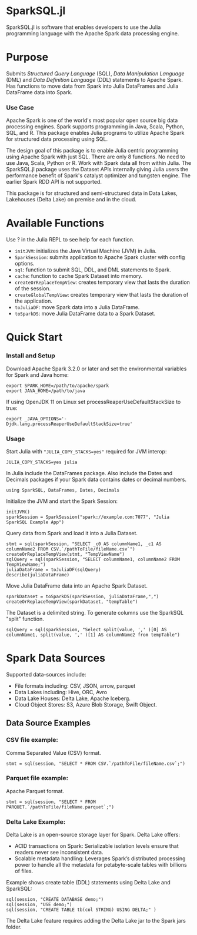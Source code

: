 # SparkSQL.jl
SparkSQL.jl is software that enables developers to use the Julia programming language with the Apache Spark data processing engine. 

# Purpose
Submits *Structured Query Language* (SQL), *Data Manipulation Language* (DML) and *Data Definition Language* (DDL) statements to Apache Spark.
Has functions to move data from Spark into Julia DataFrames and Julia DataFrame data into Spark.

### Use Case
Apache Spark is one of the world's most popular open source big data processing engines. Spark supports programming in Java, Scala, Python, SQL, and R.
This package enables Julia programs to utilize Apache Spark for structured data processing using SQL.

The design goal of this package is to enable Julia centric programming using Apache Spark with just SQL.  There are only 8 functions. No need to use Java, Scala, Python or R.  Work with Spark data all from within Julia.
The SparkSQL.jl package uses the Dataset APIs internally giving Julia users the performance benefit of Spark's catalyst optimizer and tungsten engine. The earlier Spark RDD API is not supported.

This package is for structured and semi-structured data in Data Lakes, Lakehouses (Delta Lake) on premise and in the cloud.

# Available Functions
Use ? in the Julia REPL to see help for each function.
- `initJVM`: initializes the Java Virtual Machine (JVM) in Julia.
- `SparkSession`: submits application to Apache Spark cluster with config options.
- `sql`: function to submit SQL, DDL, and DML statements to Spark.
- `cache`: function to cache Spark Dataset into memory.
- `createOrReplaceTempView`: creates temporary view that lasts the duration of the session.
- `createGlobalTempView`: creates temporary view that lasts the duration of the application.
- `toJuliaDF`: move Spark data into a Julia DataFrame.
- `toSparkDS`: move Julia DataFrame data to a Spark Dataset.


# Quick Start
### Install and Setup
Download Apache Spark 3.2.0 or later and set the environmental variables for Spark and Java home:
```
export SPARK_HOME=/path/to/apache/spark
export JAVA_HOME=/path/to/java
```
If using OpenJDK 11 on Linux set processReaperUseDefaultStackSize to true:
```
export _JAVA_OPTIONS='-Djdk.lang.processReaperUseDefaultStackSize=true'
```

### Usage
Start Julia with `"JULIA_COPY_STACKS=yes"` required for JVM interop:
```
JULIA_COPY_STACKS=yes julia
```
In Julia include the DataFrames package.  Also include the Dates and Decimals packages if your Spark data contains dates or decimal numbers.
```
using SparkSQL, DataFrames, Dates, Decimals
```
Initialize the JVM and start the Spark Session:
```
initJVM()
sparkSession = SparkSession("spark://example.com:7077", "Julia SparkSQL Example App")
```
Query data from Spark and load it into a Julia Dataset.
```
stmt = sql(sparkSession, "SELECT _c0 AS columnName1, _c1 AS columnName2 FROM CSV.`/pathToFile/fileName.csv`")
createOrReplaceTempView(stmt, "TempViewName")
sqlQuery = sql(sparkSession, "SELECT columnName1, columnName2 FROM TempViewName;")
juliaDataFrame = toJuliaDF(sqlQuery)
describe(juliaDataFrame)
```
Move Julia DataFrame data into an Apache Spark Dataset.
```
sparkDataset = toSparkDS(sparkSession, juliaDataFrame,",")
createOrReplaceTempView(sparkDataset, "tempTable")
```
The Dataset is a delimited string. To generate columns use the SparkSQL "split" function.

```
sqlQuery = sql(sparkSession, "Select split(value, ',' )[0] AS columnName1, split(value, ',' )[1] AS columnName2 from tempTable")
```

# Spark Data Sources
Supported data-sources include:
- File formats including: CSV, JSON, arrow, parquet
- Data Lakes including: Hive, ORC, Avro
- Data Lake Houses: Delta Lake, Apache Iceberg.
- Cloud Object Stores: S3, Azure Blob Storage, Swift Object.

## Data Source Examples

### CSV file example:
Comma Separated Value (CSV) format.
```
stmt = sql(session, "SELECT * FROM CSV.`/pathToFile/fileName.csv`;")
```
### Parquet file example:
Apache Parquet format.
```
stmt = sql(session, "SELECT * FROM PARQUET.`/pathToFile/fileName.parquet`;")
```
### Delta Lake Example:
Delta Lake is an open-source storage layer for Spark. Delta Lake offers:

- ACID transactions on Spark: Serializable isolation levels ensure that readers never see inconsistent data.
- Scalable metadata handling: Leverages Spark’s distributed processing power to handle all the metadata for petabyte-scale tables with billions of files.

Example shows create table (DDL) statements using Delta Lake and SparkSQL:
```
sql(session, "CREATE DATABASE demo;")
sql(session, "USE demo;")
sql(session, "CREATE TABLE tb(col STRING) USING DELTA;" )
```
The Delta Lake feature requires adding the Delta Lake jar to the Spark jars folder.
